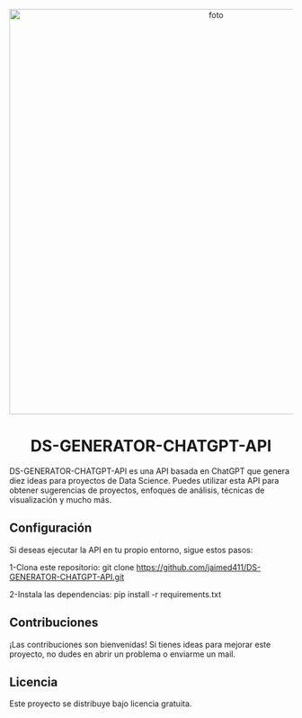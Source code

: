 <p align="center">
	<img
		width="720"
		alt="foto"
		src="https://cdn.dribbble.com/users/2035709/screenshots/7385237/quantup_dribbble_02.png">
</p>


<h1 align="center">DS-GENERATOR-CHATGPT-API</h1>


DS-GENERATOR-CHATGPT-API es una API basada en ChatGPT que genera diez ideas para proyectos de Data Science. Puedes utilizar esta API para obtener sugerencias de proyectos, enfoques de análisis, técnicas de visualización y mucho más.

## Configuración
Si deseas ejecutar la API en tu propio entorno, sigue estos pasos:

1-Clona este repositorio:
git clone https://github.com/jaimed411/DS-GENERATOR-CHATGPT-API.git

2-Instala las dependencias:
pip install -r requirements.txt

## Contribuciones
¡Las contribuciones son bienvenidas! Si tienes ideas para mejorar este proyecto, no dudes en abrir un problema o enviarme un mail.

## Licencia
Este proyecto se distribuye bajo licencia gratuita.